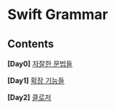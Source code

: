 # Swift Grammar

## Contents

**[Day0]** [자잘한 문법들](https://github.com/undervineg/Practices/tree/master/Swift%20Grammer/Minor%20Grammars)

**[Day1]** [확장 기능들](https://github.com/undervineg/Practices/tree/master/Swift%20Grammer/Extension)

**[Day2]** [클로저](https://github.com/undervineg/Practices/tree/master/Swift%20Grammer/Closure)